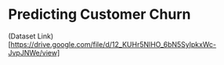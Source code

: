 # Predicting Customer Churn


(Dataset Link)[https://drive.google.com/file/d/12_KUHr5NlHO_6bN5SylpkxWc-JvpJNWe/view]
